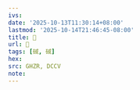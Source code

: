 ```yaml
---
ivs:
date: '2025-10-13T11:30:14+08:00'
lastmod: '2025-10-14T21:46:45-08:00'
title: 󰤾
url: 󰤾
tags: [䂸, 䂸]
hex: 
src: GHZR, DCCV
note:
---
```

